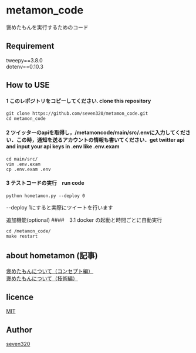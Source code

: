 # metamon_code
褒めたもんを実行するためのコード

## Requirement
tweepy==3.8.0  
dotenv==0.10.3

## How to USE

#### 1 このレポジトリをコピーしてください. clone this repository
~~~
git clone https://github.com/seven320/metamon_code.git
cd metamon_code
~~~
#### 2 ツイッターのapiを取得し，/metamoncode/main/src/.envに入力してください．この時，通知を送るアカウントの情報も書いてください．get twitter api and input your api keys in .env like .env.exam
~~~
cd main/src/
vim .env.exam
cp .env.exam .env
~~~
#### 3 テストコードの実行　run code
~~~
python hometamon.py --deploy 0
~~~

--deploy 1にすると実際にツイートを行います

追加機能(optional)
####　3.1 docker の起動と時間ごとに自動実行
~~~
cd /metamon_code/
make restart
~~~

## about hometamon (記事)
[褒めたもんについて（コンセプト編）](https://denden-seven.hatenablog.com/entry/2019/01/09/131220)  
[褒めたもんについて（技術編）](https://denden-seven.hatenablog.com/entry/2019/01/09/130437)  

## licence
[MIT](https://github.com/tcnksm/tool/blob/master/LICENCE)

## Author
[seven320](https://github.com/seven320)
